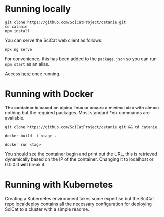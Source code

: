 # Running locally

```
git clone https://github.com/SciCatProject/catanie.git 
cd catanie
npm install
```

You can serve the SciCat web client as follows:

```
npx ng serve
```

For convenience, this has been added to the `package.json` so you can run `npm start` as an alias.

Access [here](http://localhost:4200) once running.

# Running with Docker

The container is based on alpine linux to ensure a minimal size with almost nothing but the required packages. Most standard \*nix commands are available.

`git clone https://github.com/SciCatProject/catanie.git && cd catanie`

`docker build -t <tag> .`

`docker run <tag>`

You should see the container begin and print out the URL, this is retrieved dynamically based on the IP of the container. Changing it to localhost or 0.0.0.0 **will** break it.

# Running with Kubernetes

Creating a Kubernetes environment takes some expertise but the SciCat repo [localdeploy](https://github.com/SciCatProject/localdeploy) contains all the necessary configuration for deploying SciCat to a cluster with a simple readme.
